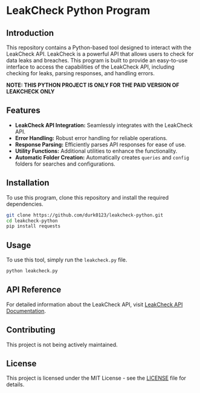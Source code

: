 # LeakCheck Python Program

## Introduction
This repository contains a Python-based tool designed to interact with the LeakCheck API. LeakCheck is a powerful API that allows users to check for data leaks and breaches. This program is built to provide an easy-to-use interface to access the capabilities of the LeakCheck API, including checking for leaks, parsing responses, and handling errors.

**NOTE: THIS PYTHON PROJECT IS ONLY FOR THE PAID VERSION OF LEAKCHECK ONLY**

## Features
- **LeakCheck API Integration:** Seamlessly integrates with the LeakCheck API.
- **Error Handling:** Robust error handling for reliable operations.
- **Response Parsing:** Efficiently parses API responses for ease of use.
- **Utility Functions:** Additional utilities to enhance the functionality.
- **Automatic Folder Creation:** Automatically creates `queries` and `config` folders for searches and configurations.

## Installation
To use this program, clone this repository and install the required dependencies.

```bash
git clone https://github.com/durk0123/leakcheck-python.git
cd leakcheck-python
pip install requests
```

## Usage
To use this tool, simply run the `leakcheck.py` file.

```bash
python leakcheck.py
```

## API Reference
For detailed information about the LeakCheck API, visit [LeakCheck API Documentation](https://wiki.leakcheck.io/en/api).

## Contributing
This project is not being actively maintained.

## License
This project is licensed under the MIT License - see the [LICENSE](LICENSE) file for details.
